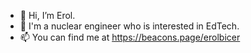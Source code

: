 - 👋 Hi, I’m Erol.
- 👀 I'm a nuclear engineer who is interested in EdTech.
- 📫 You can find me at https://beacons.page/erolbicer
